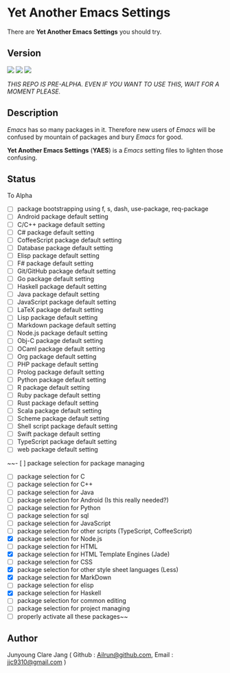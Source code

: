 # Yet Another Emacs Settings #

There are **Yet Another Emacs Settings** you should try.

## Version ##
![](https://img.shields.io/badge/Emacs->24.1-green.svg?style=plastic)
![](https://img.shields.io/badge/Version-0.0.0a-lightgrey.svg?style=plastic)
![](https://img.shields.io/badge/Status-Pre--Alpha-yellow.svg?style=plastic)

*THIS REPO IS PRE-ALPHA. EVEN IF YOU WANT TO USE THIS, WAIT FOR A MOMENT PLEASE.*

## Description ##
*Emacs* has so many packages in it. Therefore new users of *Emacs* will be confused by mountain of packages and bury *Emacs* for good.

**Yet Another Emacs Settings** (**YAES**) is a *Emacs* setting files to lighten those confusing.

## Status ##

To Alpha

- [ ] package bootstrapping using f, s, dash, use-package, req-package
- [ ] Android package default setting
- [ ] C/C++ package default setting
- [ ] C# package default setting
- [ ] CoffeeScript package default setting
- [ ] Database package default setting
- [ ] Elisp package default setting
- [ ] F# package default setting
- [ ] Git/GitHub package default setting
- [ ] Go package default setting
- [ ] Haskell package default setting
- [ ] Java package default setting
- [ ] JavaScript package default setting
- [ ] LaTeX package default setting
- [ ] Lisp package default setting
- [ ] Markdown package default setting
- [ ] Node.js package default setting
- [ ] Obj-C package default setting
- [ ] OCaml package default setting
- [ ] Org package default setting
- [ ] PHP package default setting
- [ ] Prolog package default setting
- [ ] Python package default setting
- [ ] R package default setting
- [ ] Ruby package default setting
- [ ] Rust package default setting
- [ ] Scala package default setting
- [ ] Scheme package default setting
- [ ] Shell script package default setting
- [ ] Swift package default setting
- [ ] TypeScript package default setting
- [ ] web package default setting

~~- [ ] package selection for package managing
- [ ] package selection for C
- [ ] package selection for C++
- [ ] package selection for Java
- [ ] package selection for Android (Is this really needed?)
- [ ] package selection for Python
- [ ] package selection for sql
- [ ] package selection for JavaScript
- [ ] package selection for other scripts (TypeScript, CoffeeScript)
- [x] package selection for Node.js
- [ ] package selection for HTML
- [x] package selection for HTML Template Engines (Jade)
- [ ] package selection for CSS
- [x] package selection for other style sheet languages (Less)
- [x] package selection for MarkDown
- [ ] package selection for elisp
- [x] package selection for Haskell
- [ ] package selection for common editing
- [ ] package selection for project managing
- [ ] properly activate all these packages~~

## Author ##
Junyoung Clare Jang ( Github : Ailrun@github.com, Email : jjc9310@gmail.com )
